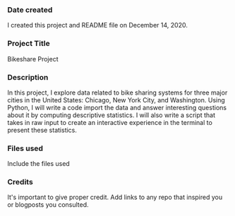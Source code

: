### Date created
I created this project and README file on December 14, 2020.

### Project Title
Bikeshare Project

### Description
In this project, I explore data related to bike sharing systems for three major cities in the United States: Chicago, New York City, and Washington. 
Using Python, I will write a code import the data and answer interesting questions about it by computing descriptive statistics. I will also write a script that takes in raw input to create an interactive experience in the terminal to present these statistics.

### Files used
Include the files used

### Credits
It's important to give proper credit. Add links to any repo that inspired you or blogposts you consulted.
